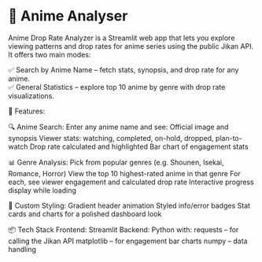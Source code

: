 # 🎌 Anime Analyser 
Anime Drop Rate Analyzer is a Streamlit web app that lets you explore viewing patterns and drop rates for anime series using the public Jikan API. It offers two main modes:

✅ Search by Anime Name – fetch stats, synopsis, and drop rate for any anime.  
✅ General Statistics – explore top 10 anime by genre with drop rate visualizations.  

🚀 Features:

🔍 Anime Search:
Enter any anime name and see:
Official image and synopsis
Viewer stats: watching, completed, on-hold, dropped, plan-to-watch
Drop rate calculated and highlighted
Bar chart of engagement stats

📊 Genre Analysis:
Pick from popular genres (e.g. Shounen, Isekai, Romance, Horror)
View the top 10 highest-rated anime in that genre
For each, see viewer engagement and calculated drop rate
Interactive progress display while loading

🎨 Custom Styling:
Gradient header animation
Styled info/error badges
Stat cards and charts for a polished dashboard look

📦 Tech Stack
Frontend: Streamlit
Backend: Python with:
requests – for calling the Jikan API
matplotlib – for engagement bar charts
numpy – data handling
